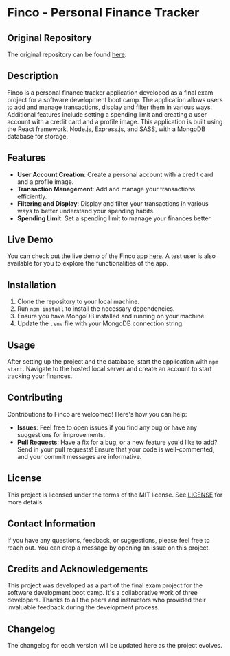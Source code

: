 # Finco - Personal Finance Tracker


## Original Repository 
The original repository can be found  [here](https://github.com/allbutgold/finco).

## Description

Finco is a personal finance tracker application developed as a final exam project for a software development boot camp. The application allows users to add and manage transactions, display and filter them in various ways. Additional features include setting a spending limit and creating a user account with a credit card and a profile image. This application is built using the React framework, Node.js, Express.js, and SASS, with a MongoDB database for storage.

## Features

- **User Account Creation**: Create a personal account with a credit card and a profile image.
- **Transaction Management**: Add and manage your transactions efficiently.
- **Filtering and Display**: Display and filter your transactions in various ways to better understand your spending habits.
- **Spending Limit**: Set a spending limit to manage your finances better.

## Live Demo

You can check out the live demo of the Finco app [here](https://finco-frontend-production.up.railway.app). A test user is also available for you to explore the functionalities of the app.

## Installation

1. Clone the repository to your local machine.
2. Run `npm install` to install the necessary dependencies.
3. Ensure you have MongoDB installed and running on your machine.
4. Update the `.env` file with your MongoDB connection string.

## Usage

After setting up the project and the database, start the application with `npm start`. Navigate to the hosted local server and create an account to start tracking your finances.

## Contributing

Contributions to Finco are welcomed! Here's how you can help:

- **Issues**: Feel free to open issues if you find any bug or have any suggestions for improvements.
- **Pull Requests**: Have a fix for a bug, or a new feature you'd like to add? Send in your pull requests! Ensure that your code is well-commented, and your commit messages are informative.

## License

This project is licensed under the terms of the MIT license. See [LICENSE](LICENSE) for more details.

## Contact Information

If you have any questions, feedback, or suggestions, please feel free to reach out. You can drop a message by opening an issue on this project.

## Credits and Acknowledgements

This project was developed as a part of the final exam project for the software development boot camp. It's a collaborative work of three developers. Thanks to all the peers and instructors who provided their invaluable feedback during the development process.

## Changelog

The changelog for each version will be updated here as the project evolves.
